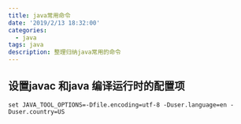 ```yaml
---
title: java常用命令
date: '2019/2/13 18:32:00'
categories:
  - java
tags: java
description: 整理归纳java常用的命令
---
```


## 设置javac 和java 编译运行时的配置项
```
set JAVA_TOOL_OPTIONS=-Dfile.encoding=utf-8 -Duser.language=en -Duser.country=US
```